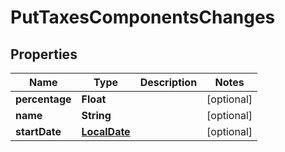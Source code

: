 
# PutTaxesComponentsChanges

## Properties
Name | Type | Description | Notes
------------ | ------------- | ------------- | -------------
**percentage** | **Float** |  |  [optional]
**name** | **String** |  |  [optional]
**startDate** | [**LocalDate**](LocalDate.md) |  |  [optional]



